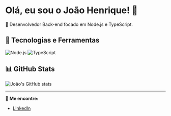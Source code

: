 # Olá, eu sou o João Henrique! 👋

🎯 Desenvolvedor Back-end focado em Node.js e TypeScript.

## 🚀 Tecnologias e Ferramentas
![Node.js](https://img.shields.io/badge/Node.js-339933?style=for-the-badge&logo=nodedotjs&logoColor=white)
![TypeScript](https://img.shields.io/badge/TypeScript-007ACC?style=for-the-badge&logo=typescript&logoColor=white)

## 📊 GitHub Stats
![João's GitHub stats](https://github-readme-stats.vercel.app/api?username=joaohenrique&show_icons=true&theme=dracula)

---
🔗 **Me encontre:**
- [LinkedIn]([https://linkedin.com/in/seu-perfil](https://www.linkedin.com/in/jo%C3%A3o-henrique-almeida/))
